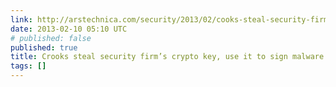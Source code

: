 ```yaml
---
link: http://arstechnica.com/security/2013/02/cooks-steal-security-firms-crypto-key-use-it-to-sign-malware/
date: 2013-02-10 05:10 UTC
# published: false
published: true
title: Crooks steal security firm’s crypto key, use it to sign malware | Ars Technica
tags: []
---
```




